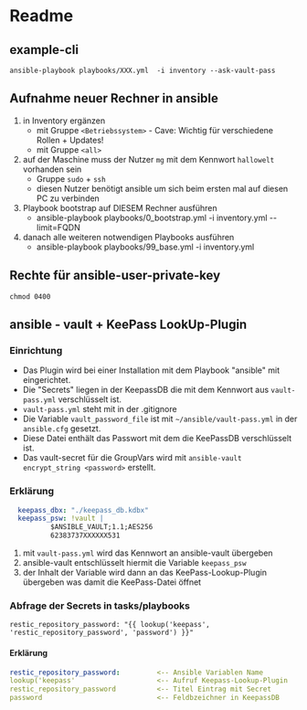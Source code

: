 # Readme

## example-cli
`ansible-playbook playbooks/XXX.yml  -i inventory --ask-vault-pass`

## Aufnahme neuer Rechner in ansible
1. in Inventory ergänzen
    * mit Gruppe `<Betriebssystem>` - Cave: Wichtig für verschiedene Rollen + Updates!
    * mit Gruppe `<all>`
2. auf der Maschine muss der Nutzer `mg` mit dem Kennwort `hallowelt` vorhanden sein
    * Gruppe `sudo` + `ssh`
    * diesen Nutzer benötigt ansible um sich beim ersten mal auf diesen PC zu verbinden
3. Playbook bootstrap auf DIESEM Rechner ausführen
    * ansible-playbook playbooks/0_bootstrap.yml -i inventory.yml --limit=FQDN
4. danach alle weiteren notwendigen Playbooks ausführen
    * ansible-playbook playbooks/99_base.yml -i inventory.yml


## Rechte für ansible-user-private-key
`chmod 0400`

## ansible - vault + KeePass LookUp-Plugin


### Einrichtung
  * Das Plugin wird bei einer Installation mit dem Playbook "ansible" mit eingerichtet.
  * Die "Secrets" liegen in der KeepassDB die mit dem Kennwort aus `vault-pass.yml` verschlüsselt ist.
  * `vault-pass.yml` steht mit in der .gitignore
  * Die Variable `vault_password_file` ist mit `~/ansible/vault-pass.yml` in der `ansible.cfg` gesetzt.
  * Diese Datei enthält das Passwort mit dem die KeePassDB verschlüsselt ist.
  * Das vault-secret für die GroupVars wird mit `ansible-vault encrypt_string <password>` erstellt.

### Erklärung

```yaml
  keepass_dbx: "./keepass_db.kdbx"
  keepass_psw: !vault |
          $ANSIBLE_VAULT;1.1;AES256
          62383737XXXXXX531
```

1. mit `vault-pass.yml` wird das Kennwort an ansible-vault übergeben
2. ansible-vault entschlüsselt hiermit die Variable `keepass_psw`
3. der Inhalt der Variable wird dann an das KeePass-Lookup-Plugin übergeben was damit die KeePass-Datei öffnet

### Abfrage der Secrets in tasks/playbooks
`restic_repository_password: "{{ lookup('keepass', 'restic_repository_password', 'password') }}"`

#### Erklärung

```yaml
restic_repository_password:         <-- Ansible Variablen Name
lookup('keepass'                    <-- Aufruf Keepass-Lookup-Plugin
restic_repository_password          <-- Titel Eintrag mit Secret
password                            <-- Feldbzeichner in KeepassDB
```
